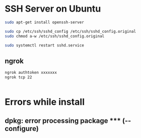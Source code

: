 
# SSH Server on Ubuntu

``` sh      https://help.ubuntu.com/lts/serverguide/openssh-server.html
sudo apt-get install openssh-server

sudo cp /etc/ssh/sshd_config /etc/ssh/sshd_config.original
sudo chmod a-w /etc/ssh/sshd_config.original

sudo systemctl restart sshd.service
```

## ngrok

``` sh
ngrok authtoken xxxxxxx
ngrok tcp 22
```


``` sh

```


# Errors while install

## dpkg: error processing package *** (--configure)

```

```